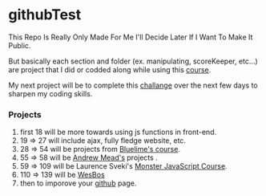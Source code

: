 # githubTest


This Repo Is Really Only Made For Me I'll Decide Later If I Want To Make It Public.

But basically each section and folder (ex. manipulating, scoreKeeper, etc...) are project that I did or codded along while 
using this [course][course]. 

My next project will be to complete this [challange][challenge] over the next few days to sharpen my coding skills.

### Projects
 1. first 18 will be more towards using js functions in front-end.
 2. 19 => 27 will include ajax, fully fledge website, etc.
 3. 28 => 54 will be projects from [Bluelime's course][Bluelime].
 4. 55 => 58 will be [Andrew Mead's][Andrew] projects .
 5. 59 => 109 will be Laurence Sveki's [Monster JavaScript Course][laurence].
 6. 110 => 139 will be [WesBos][js30]
 7. then to imporove your [github][codeStackr] page.
<br />
<br />

[course]:https://www.udemy.com/course/the-web-developer-bootcamp/
[challenge]: https://jsbeginners.com/javascript-projects-for-beginners/
[Andrew]:https://www.udemy.com/course/modern-javascript/?ranMID=39197&ranEAID=1SruzFLGpX8&ranSiteID=1SruzFLGpX8-uGMGagLBTDtejvhz3phllQ&LSNPUBID=1SruzFLGpX8&utm_source=aff-campaign&utm_medium=udemyads
[Bluelime]: https://www.udemy.com/course/javascript-for-beginners-create-27-projects-from-scratch/?ranMID=39197&ranEAID=1SruzFLGpX8&ranSiteID=1SruzFLGpX8-_oG3eWLBvH2.WGuQ.EEtSw&LSNPUBID=1SruzFLGpX8&utm_source=aff-campaign&utm_medium=udemyads
[codeStackr]: https://www.youtube.com/watch?v=ECuqb5Tv9qI&ab_channel=codeSTACKr
[laurence]:https://www.udemy.com/course/javascript-course-projects/?ranMID=39197&ranEAID=1SruzFLGpX8&ranSiteID=1SruzFLGpX8-3LMazqzQS47Uvpe5tQtjng&utm_source=aff-campaign&utm_medium=udemyads&LSNPUBID=1SruzFLGpX8
[js30]:https://javascript30.com/